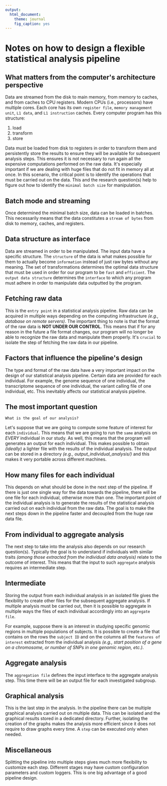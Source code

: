```yaml
---
output: 
  html_document: 
    theme: journal
    fig_caption: yes
---
```

# Notes on how to design a flexible statistical analysis pipeline

## What matters from the computer's architecture perspective

Data are streamed from the disk to main memory, from memory to caches, and from caches to CPU registers.
Modern CPUs (i.e., processors) have multiple cores.
Each core has its own `register file`, `memory management unit`, `L1 data`, and `L1 instruction` caches.
Every computer program has this structure:

1. load
2. transform
3. store

Data must be loaded from disk to registers in order to transform them and persistently store the results to ensure they will be available for subsequent analysis steps.
This ensures it is not necessary to run again all the expensive computations performed on the raw data.
It's especially important if we are dealing with huge files that do not fit in memory all at once.
In this scenario, the critical point is to identify the operations that must be carried out on the data.
This and the research question(s) help to figure out how to identify the `minimal batch size` for manipulation.

## Batch mode and streaming

Once determined the minimal batch size, data can be loaded in batches.
This necessarily means that the data constitutes a `stream of bytes` from disk to memory, caches, and registers.

## Data structure as interface

Data are streamed in order to be manipulated.
The input data have a specific structure.
The `structure` of the data is what makes possible for them to actually become `information` instead of just raw bytes without any meaning.
The set of transformations determines the optimal data structure that must be used in order for our program to be `fast` and `efficient`.
The `output data structure` determines the `interface` to which any program must adhere in order to manipulate data outputted by the program.

## Fetching raw data

This is the `entry point` in a statistical analysis pipeline.
Raw data can be acquired in multiple ways depending on the computing infrastructure *(e.g., database on remote servers)*.
The important thing to note is that the format of the raw data is **NOT UNDER OUR CONTROL**.
This means that if for any reason in the future a file format changes, our program will no longer be able to recognize the raw data and manipulate them properly.
It's `crucial` to isolate the step of fetching the raw data in our pipeline.

## Factors that influence the pipeline's design

The type and format of the raw data have a very important impact on the design of our statistical analysis pipeline.
Certain data are provided for each individual.
For example, the genome sequence of one individual, the transcriptome sequence of one individual, the variant calling file of one individual, etc.
This inevitably affects our statistical analysis pipeline.

## The most important question

`What is the goal of our analysis?`

Let's suppose that we are going to compute some feature of interest for each `individual`.
This means that we are going to run the `same` analysis on *EVERY* individual in our study.
As well, this means that the program will generates an output for each individual.
This makes possible to obtain *(ideally)* a lighter file with the results of the individual analysis.
The output can be stored in a directory *(e.g., output_individual_analysis/)* and this makes it very portable across different machines.

## How many files for each individual

This depends on what should be done in the next step of the pipeline.
If there is just one single way for the data towards the pipeline, there will be one file for each individual, otherwise more than one.
The important point of the individual analysis is to generate the results of the statistical analysis carried out on each individual from the raw data.
The goal is to make the next steps down in the pipeline faster and decoupled from the huge raw data file.

## From individual to aggregate analysis

The next step to take into the analysis also depends on our research question(s).
Typically the goal is to understand if individuals with similar traits *(among those extracted from the individual data analysis)* relate to the outcome of interest.
This means that the input to such `aggregate` analysis requires an intermediate step.

## Intermediate

Storing the output from each individual analysis in an isolated file gives the flexibility to create other files for the subsequent aggregate analysis.
If multiple analysis must be carried out, then it is possible to aggregate in multiple ways the files of each individual accordingly into an `aggregate file`.

For example, suppose there is an interest in studying specific genomic regions in multiple populations of subjects.
It is possible to create a file that contains on the rows the `subject ID` and on the columns all the `features of interest` extracted from the individual analysis *(e.g., start position of a gene on a chromosome, or number of SNPs in one genomic region, etc.)*.

## Aggregate analysis

The `aggregation file` defines the input interface to the aggregate analysis step.
This time there will be an output file for each investigated subgroup.

## Graphical analysis

This is the last step in the analysis.
In the pipeline there can be multiple graphical analysis carried out on multiple data.
This can be isolated and the graphical results stored in a dedicated directory.
Further, isolating the creation of the graphs makes the analysis more efficient since it does not require to draw graphs every time.
A `step` can be executed only when needed.

## Miscellaneous

Splitting the pipeline into multiple steps gives much more flexibility to customize each step.
Different stages may have custom configuration parameters and custom loggers.
This is one big advantage of a good pipeline design.
